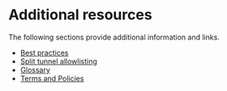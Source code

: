# Additional resources
The following sections provide additional information and links.

- [Best practices](additional-resources/best-practices)
- [Split tunnel allowlisting](additional-resources/split-tunnel-allowlist)
- [Glossary](additional-resources/term-definitions)
- [Terms and Policies](additional-resources/terms-and-policies)
